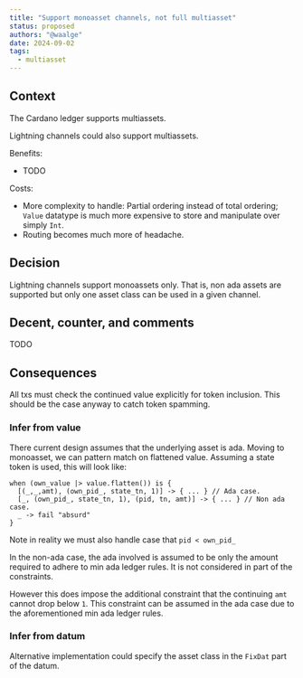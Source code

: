 ```yaml
---
title: "Support monoasset channels, not full multiasset"
status: proposed 
authors: "@waalge"
date: 2024-09-02
tags: 
  - multiasset
---
```


## Context 

The Cardano ledger supports multiassets. 

Lightning channels could also support multiassets. 

Benefits: 

+ TODO 

Costs: 

+ More complexity to handle: Partial ordering instead of total ordering;
`Value` datatype is much more expensive to store and manipulate over simply `Int`. 
+ Routing becomes much more of headache.  

## Decision 

Lightning channels support monoassets only. 
That is, non ada assets are supported but only one asset class can be used in a given channel. 


## Decent, counter, and comments

TODO

## Consequences 

All txs must check the continued value explicitly for token inclusion. 
This should be the case anyway to catch token spamming. 

### Infer from value

There current design assumes that the underlying asset is ada.
Moving to monoasset, we can pattern match on flattened value. 
Assuming a state token is used, this will look like: 

```aiken
when (own_value |> value.flatten()) is {
  [(_,_,amt), (own_pid_, state_tn, 1)] -> { ... } // Ada case.
  [_, (own_pid_, state_tn, 1), (pid, tn, amt)] -> { ... } // Non ada case.
  _ -> fail "absurd"
}
```
Note in reality we must also handle case that `pid < own_pid_`

In the non-ada case, the ada involved is assumed to be only the amount required to adhere to min ada ledger rules. 
It is not considered in part of the constraints.

However this does impose the additional constraint that the continuing `amt` cannot drop below `1`.
This constraint can be assumed in the ada case due to the aforementioned min ada ledger rules. 

### Infer from datum 

Alternative implementation could specify the asset class in the `FixDat` part of the datum. 
